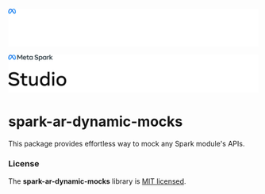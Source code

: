 ![Meta Spark Studio](./documentation_src/MetaSparkDark.png#gh-dark-mode-only)

![Meta Spark Studio](./documentation_src/MetaSparkLight.png#gh-light-mode-only)

# spark-ar-dynamic-mocks
This package provides effortless way to mock any Spark module's APIs.

### License

The **spark-ar-dynamic-mocks** library is [MIT licensed](./LICENSE).
